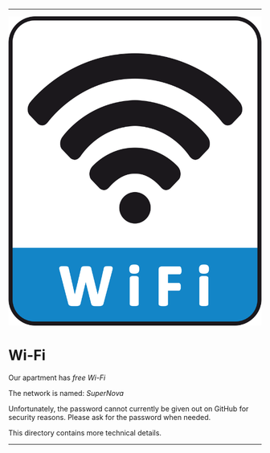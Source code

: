 
***

![Wi-Fi_Sticker.png](Wi-Fi_Sticker.png)

# Wi-Fi

Our apartment has _free Wi-Fi_

The network is named: *SuperNova*

Unfortunately, the password cannot currently be given out on GitHub for security reasons. Please ask for the password when needed.

This directory contains more technical details.

***
